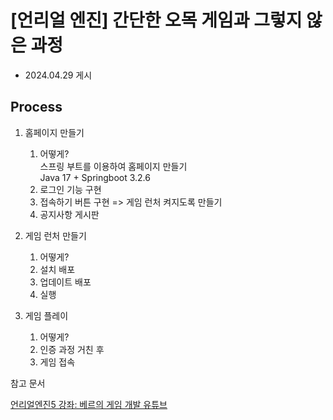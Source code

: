# [언리얼 엔진] 간단한 오목 게임과 그렇지 않은 과정

- 2024.04.29 게시

## Process
1.	홈페이지 만들기
    1.	어떻게?<br>
    스프링 부트를 이용하여 홈페이지 만들기<br>
    Java 17 + Springboot 3.2.6 
    2.	로그인 기능 구현
    3.	접속하기 버튼 구현 => 게임 런처 켜지도록 만들기
    4.	공지사항 게시판


2.	게임 런처 만들기
    1.	어떻게?
    2.	설치 배포
    3.	업데이트 배포
    4.	실행


3.	게임 플레이
    1.	어떻게?
    2.	인증 과정 거친 후
    3.	게임 접속



참고 문서

[언리얼엔진5 강좌: 베르의 게임 개발 유튜브](https://youtu.be/DkJqLIpSvik?si=RKvCqxPK31paFLkB)
